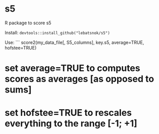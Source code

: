 # s5

R package to score s5

Install: `devtools::install_github("lebatsnok/s5")`

Use:  ```
score2(my_data_file[, S5_columns], key.s5, average=TRUE, hofstee=TRUE)
# set average=TRUE to  computes scores as averages [as opposed to sums]
# set hofstee=TRUE  to rescales everything to the range [-1; +1]
```
